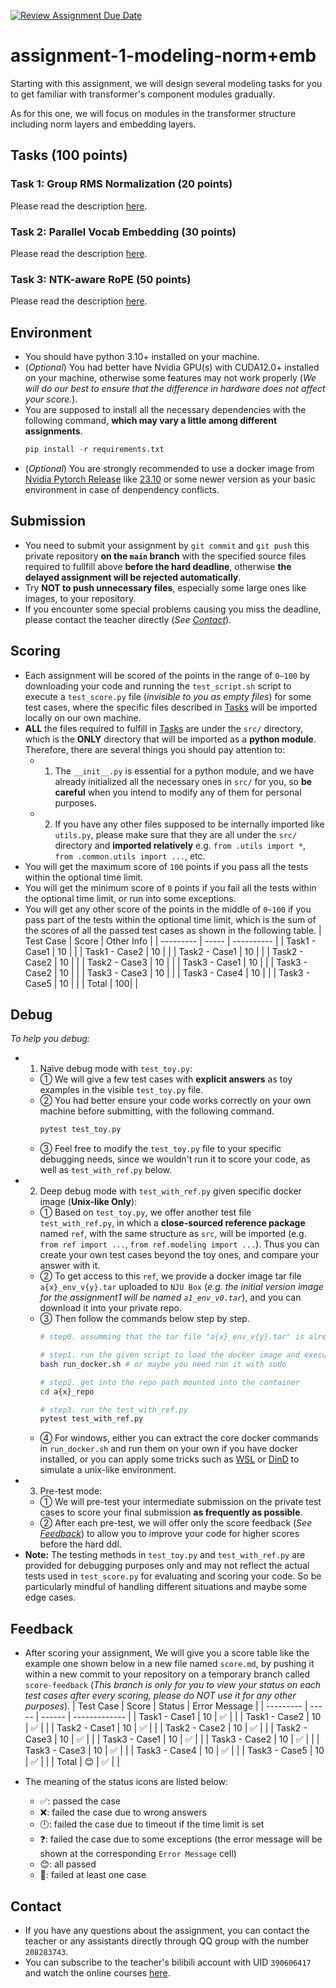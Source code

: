 [![Review Assignment Due Date](https://classroom.github.com/assets/deadline-readme-button-22041afd0340ce965d47ae6ef1cefeee28c7c493a6346c4f15d667ab976d596c.svg)](https://classroom.github.com/a/FQSorlvx)
# assignment-1-modeling-norm+emb
Starting with this assignment, we will design several modeling tasks for you to get familiar with transformer's component modules gradually. 

As for this one, we will focus on modules in the transformer structure including norm layers and embedding layers.


## Tasks (100 points)

### Task 1: Group RMS Normalization (20 points)

Please read the description [here](./tasks/task1.md).

### Task 2: Parallel Vocab Embedding (30 points)

Please read the description [here](./tasks/task2.md).

### Task 3: NTK-aware RoPE (50 points)

Please read the description [here](./tasks/task3.md).


## Environment

* You should have python 3.10+ installed on your machine.
* (*Optional*) You had better have Nvidia GPU(s) with CUDA12.0+ installed on your machine, otherwise some features may not work properly (*We will do our best to ensure that the difference in hardware does not affect your score.*).
* You are supposed to install all the necessary dependencies with the following command, **which may vary a little among different assignments**.
    ```python
    pip install -r requirements.txt
    ```
* (*Optional*) You are strongly recommended to use a docker image from [Nvidia Pytorch Release](https://docs.nvidia.com/deeplearning/frameworks/pytorch-release-notes/index.html) like [23.10](https://docs.nvidia.com/deeplearning/frameworks/pytorch-release-notes/rel-23-10.html#rel-23-10) or some newer version as your basic environment in case of denpendency conflicts.


## Submission

* You need to submit your assignment by `git commit` and `git push` this private repository **on the `main` branch** with the specified source files required to fullfill above **before the hard deadline**, otherwise **the delayed assignment will be rejected automatically**.
* Try **NOT to push unnecessary files**, especially some large ones like images, to your repository.
* If you encounter some special problems causing you miss the deadline, please contact the teacher directly (*See [Contact](#contact)*).


## Scoring

* Each assignment will be scored of the points in the range of `0~100` by downloading your code and running the `test_script.sh` script to execute a `test_score.py` file (*invisible to you as empty files*) for some test cases, where the specific files described in [Tasks](#tasks) will be imported locally on our own machine.
* **ALL** the files required to fulfill in [Tasks](#tasks) are under the `src/` directory, which is the **ONLY** directory that will be imported as a **python module**. Therefore, there are several things you should pay attention to:
    * 1. The `__init__.py` is essential for a python module, and we have already initialized all the necessary ones in `src/` for you, so **be careful** when you intend to modify any of them for personal purposes.
    * 2. If you have any other files supposed to be internally imported like `utils.py`, please make sure that they are all under the `src/` directory and **imported relatively** e.g. `from .utils import *`,  `from .common.utils import ...`, etc.
* You will get the maximum score of `100` points if you pass all the tests within the optional time limit.
* You will get the minimum score of `0` points if you fail all the tests within the optional time limit, or run into some exceptions.
* You will get any other score of the points in the middle of `0~100` if you pass part of the tests within the optional time limit, which is the sum of the scores of all the passed test cases as shown in the following table.
    | Test Case | Score | Other Info |
    | --------- | ----- | ---------- |
    | Task1 - Case1 | 10 |  |
    | Task1 - Case2 | 10 |  |
    | Task2 - Case1 | 10 |  |
    | Task2 - Case2 | 10 |  |
    | Task2 - Case3 | 10 |  |
    | Task3 - Case1 | 10 |  |
    | Task3 - Case2 | 10 |  |
    | Task3 - Case3 | 10 |  |
    | Task3 - Case4 | 10 |  |
    | Task3 - Case5 | 10 |  |
    | Total         | 100|  |

## Debug

*To help you debug:*

* 1. Naive debug mode with `test_toy.py`:
    * ① We will give a few test cases with **explicit answers** as toy examples in the visible `test_toy.py` file.
    * ② You had better ensure your code works correctly on your own machine before submitting, with the following command.
        ```sh
        pytest test_toy.py
        ```
    * ③ Feel free to modify the `test_toy.py` file to your specific debugging needs, since we wouldn't run it to score your code, as well as `test_with_ref.py` below.
* 2. Deep debug mode with `test_with_ref.py` given specific docker image (**Unix-like Only**):
    * ① Based on `test_toy.py`, we offer another test file `test_with_ref.py`, in which a **close-sourced reference package** named `ref`, with the same structure as `src`, will be imported (e.g. `from ref import ...`, `from ref.modeling import ...`). Thus you can create your own test cases beyond the toy ones, and compare your answer with it.
    * ② To get access to this `ref`, we provide a docker image tar file `a{x}_env_v{y}.tar` uploaded to `NJU Box` (*e.g. the initial version image for the assignment1 will be named `a1_env_v0.tar`*), and you can download it into your private repo.
    * ③ Then follow the commands below step by step.
        ```sh
        # step0. assumming that the tar file "a{x}_env_v{y}.tar" is already downloaded into your private repo
        
        # step1. run the given script to load the docker image and execute the container
        bash run_docker.sh # or maybe you need run it with sudo

        # step2. get into the repo path mounted into the container
        cd a{x}_repo

        # step3. run the test_with_ref.py
        pytest test_with_ref.py
        ```
    * ④ For windows, either you can extract the core docker commands in `run_docker.sh` and run them on your own if you have docker installed, or you can apply some tricks such as [WSL](https://learn.microsoft.com/en-us/windows/wsl/about) or [DinD](https://jpetazzo.github.io/2015/09/03/do-not-use-docker-in-docker-for-ci/) to simulate a unix-like environment.
* 3. Pre-test mode:
    * ① We will pre-test your intermediate submission on the private test cases to score your final submission **as frequently as possible**.
    * ② After each pre-test, we will offer only the score feedback (*See [Feedback](#feedback)*) to allow you to improve your code for higher scores before the hard ddl.
* **Note:** The testing methods in `test_toy.py` and `test_with_ref.py` are provided for debugging purposes only and may not reflect the actual tests used in `test_score.py` for evaluating and scoring your code. So be particularly mindful of handling different situations and maybe some edge cases.


## Feedback

* After scoring your assignment, We will give you a score table like the example one shown below in a new file named `score.md`, by pushing it within a new commit to your repository on a temporary branch called `score-feedback` (*This branch is only for you to view your status on each test cases after every scoring, please do NOT use it for any other purposes*).
    | Test Case | Score | Status | Error Message |
    | --------- | ----- | ------ | ------------- |
    | Task1 - Case1 | 10 | ✅ | |
    | Task1 - Case2 | 10 | ✅ | |
    | Task2 - Case1 | 10 | ✅ | |
    | Task2 - Case2 | 10 | ✅ | |
    | Task2 - Case3 | 10 | ✅ | |
    | Task3 - Case1 | 10 | ✅ | |
    | Task3 - Case2 | 10 | ✅ | |
    | Task3 - Case3 | 10 | ✅ | |
    | Task3 - Case4 | 10 | ✅ | |
    | Task3 - Case5 | 10 | ✅ | |
    | Total         | 😊 | ✅ | |

* The meaning of the status icons are listed below:
    * ✅: passed the case
    * ❌: failed the case due to wrong answers
    * 🕛: failed the case due to timeout if the time limit is set
    * ❓: failed the case due to some exceptions (the error message will be shown at the corresponding `Error Message` cell)
    * 😊: all passed
    * 🥺: failed at least one case



## Contact

* If you have any questions about the assignment, you can contact the teacher or any assistants directly through QQ group with the number `208283743`.
* You can subscribe to the teacher's bilibili account with UID `390606417` and watch the online courses [here](https://space.bilibili.com/390606417/channel/collectiondetail?sid=3771310).